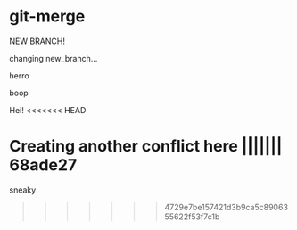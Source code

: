 # git-merge

NEW BRANCH!

changing new_branch...

herro

boop

Hei!
<<<<<<< HEAD

Creating another conflict here
||||||| 68ade27
=======

sneaky
>>>>>>> 4729e7be157421d3b9ca5c8906355622f53f7c1b
